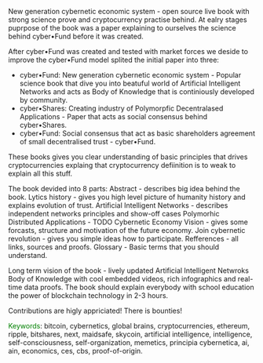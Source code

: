 New generation cybernetic economic system - open source live book with strong science prove and cryptocurrency practise behind.
At ealry stages puprpose of the book was a paper explaining to ourselves the science behind cyber•Fund before it was created.

After cyber•Fund was created and tested with market forces we deside to improve the cyber•Fund model splited the initial paper into three:
- cyber•Fund: New generation cybernetic economic system - Popular science book that dive you into beatuful world of Artificial Intelligent Networks and acts as Body of Knowledge that is continiously developed by community.
- cyber•Shares: Creating industry of Polymorpfic Decentralased Applications - Paper that acts as social consensus behind cyber•Shares.
- cyber•Fund: Social consensus that act as basic shareholders agreement of small decentralised trust - cyber•Fund.

These books gives you clear understanding of basic principles that drives cryptocurrencies explaing that cryptocurrency defiinition is to weak to explain all this stuff.

The book devided into 8 parts:
Abstract - describes big idea behind the book.
Lytics history - gives you high level picture of humanity history and explains evolution of trust.
Artificial Intelligent Networks - describes independent networks principles and show-off cases
Polymorhic Distributed Applications - TODO
Cybernetic Economy Vision - gives some forcasts, structure and motivation of the future economy.
Join cybernetic revolution - gives you simple ideas how to participate.
Refferences - all links, sources and proofs.
Glossary - Basic terms that you should understand.

Long term vision of the book - lively updated Artificial Intelligent Netwroks Body of Knowledge with cool embedded videos, rich infographics and real-time data proofs. The book should explain everybody with school education the power of blockchain technology in 2-3 hours.

Contributions are higly appriciated! There is bounties!

<span style="color:green">Keywords</span>: bitcoin, cybernetics, global brains, cryptocurrencies, ethereum, ripple, bitshares, next, maidsafe, skycoin, artificial intelligence, intelligence, self-consciousness, self-organization, memetics, principia cybernetica, ai, ain, economics, ces, cbs, proof-of-origin.